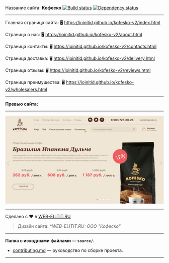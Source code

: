 Название сайта: **Кофеско** [![Build status][travis-image]][travis-url] [![Dependency status][dependency-image]][dependency-url]

------------

Главная страница сайта: 🖥️ https://ioinitid.github.io/kofesko-v2/index.html

Страница о нас: 🖥️ https://ioinitid.github.io/kofesko-v2/about.html

Страница контакты: 🖥️ https://ioinitid.github.io/kofesko-v2/contacts.html

Страница доставка: 🖥️ https://ioinitid.github.io/kofesko-v2/delivery.html

Страница отзывы: 🖥️ https://ioinitid.github.io/kofesko-v2/reviews.html

Страница преимущества: 🖥️ https://ioinitid.github.io/kofesko-v2/wholesalers.html

------------

**Превью сайта:**

------------

![Preview](preview-image.jpg "Preview")

------------

Сделано с ❤️ в [WEB-ELITIT.RU](https://www.web-elitit.ru "Web-elitit.ru")
> Дизайн сайта: **WEB-ELITIT.RU: ООО "Кофеско"*

------------

**Папка с исходными файлами — `source/`.**

- [contributing.md](contributing.md) — руководство по сборке проекта.

------------

[travis-image]: https://travis-ci.com/htmlacademy-adaptive/1076505-cat-energy-18.svg?branch=master
[travis-url]: https://travis-ci.com/htmlacademy-adaptive/1076505-cat-energy-18
[dependency-image]: https://david-dm.org/htmlacademy-adaptive/1076505-cat-energy-18/dev-status.svg?style=flat-square
[dependency-url]: https://david-dm.org/htmlacademy-adaptive/1076505-cat-energy-18?type=dev
